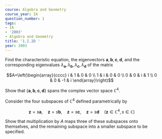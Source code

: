 ```yaml
---
course: Algebra and Geometry
course_year: IA
question_number: 1
tags:
- IA
- '2003'
- Algebra and Geometry
title: '1.I.2D '
year: 2003
---
```



Find the characteristic equation, the eigenvectors $\mathbf{a}, \mathbf{b}, \mathbf{c}, \mathbf{d}$, and the corresponding eigenvalues $\lambda_{\mathbf{a}}, \lambda_{\mathbf{b}}, \lambda_{\mathbf{c}}, \lambda_{\mathbf{d}}$ of the matrix

$$A=\left(\begin{array}{cccc}
i & 1 & 0 & 0 \\
1 & i & 0 & 0 \\
0 & 0 & i & 1 \\
0 & 0 & -1 & i
\end{array}\right)$$

Show that $\{\mathbf{a}, \mathbf{b}, \mathbf{c}, \mathbf{d}\}$ spans the complex vector space $\mathbb{C}^{4}$.

Consider the four subspaces of $\mathbb{C}^{4}$ defined parametrically by

$$\mathbf{z}=s \mathbf{a}, \quad \mathbf{z}=s \mathbf{b}, \quad \mathbf{z}=s \mathbf{c}, \quad \mathbf{z}=s \mathbf{d} \quad\left(\mathbf{z} \in \mathbb{C}^{4}, s \in \mathbb{C}\right)$$

Show that multiplication by $A$ maps three of these subspaces onto themselves, and the remaining subspace into a smaller subspace to be specified.